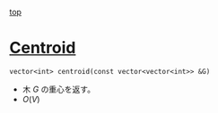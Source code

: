 [top](../../README.md)

# [Centroid](./centroid.hpp)

`vector<int> centroid(const vector<vector<int>> &G)`
- 木 $G$ の重心を返す。
- $O(V)$
